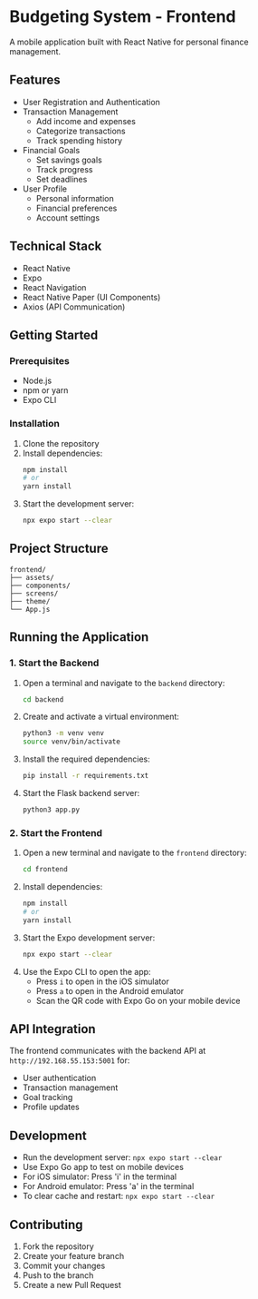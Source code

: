 # Budgeting System - Frontend

A mobile application built with React Native for personal finance management.

## Features

- User Registration and Authentication
- Transaction Management
  - Add income and expenses
  - Categorize transactions
  - Track spending history
- Financial Goals
  - Set savings goals
  - Track progress
  - Set deadlines
- User Profile
  - Personal information
  - Financial preferences
  - Account settings

## Technical Stack

- React Native
- Expo
- React Navigation
- React Native Paper (UI Components)
- Axios (API Communication)

## Getting Started

### Prerequisites

- Node.js
- npm or yarn
- Expo CLI

### Installation

1. Clone the repository
2. Install dependencies:
   ```bash
   npm install
   # or
   yarn install
   ```
3. Start the development server:
   ```bash
   npx expo start --clear
   ```

## Project Structure

```
frontend/
├── assets/
├── components/
├── screens/
├── theme/
└── App.js
```

## Running the Application

### 1. Start the Backend

1. Open a terminal and navigate to the `backend` directory:
   ```bash
   cd backend
   ```
2. Create and activate a virtual environment:
   ```bash
   python3 -m venv venv
   source venv/bin/activate
   ```
3. Install the required dependencies:
   ```bash
   pip install -r requirements.txt
   ```
4. Start the Flask backend server:
   ```bash
   python3 app.py
   ```

### 2. Start the Frontend

1. Open a new terminal and navigate to the `frontend` directory:
   ```bash
   cd frontend
   ```
2. Install dependencies:
   ```bash
   npm install
   # or
   yarn install
   ```
3. Start the Expo development server:
   ```bash
   npx expo start --clear
   ```
4. Use the Expo CLI to open the app:
   - Press `i` to open in the iOS simulator
   - Press `a` to open in the Android emulator
   - Scan the QR code with Expo Go on your mobile device

## API Integration

The frontend communicates with the backend API at `http://192.168.55.153:5001` for:
- User authentication
- Transaction management
- Goal tracking
- Profile updates

## Development

- Run the development server: `npx expo start --clear`
- Use Expo Go app to test on mobile devices
- For iOS simulator: Press 'i' in the terminal
- For Android emulator: Press 'a' in the terminal
- To clear cache and restart: `npx expo start --clear`

## Contributing

1. Fork the repository
2. Create your feature branch
3. Commit your changes
4. Push to the branch
5. Create a new Pull Request 